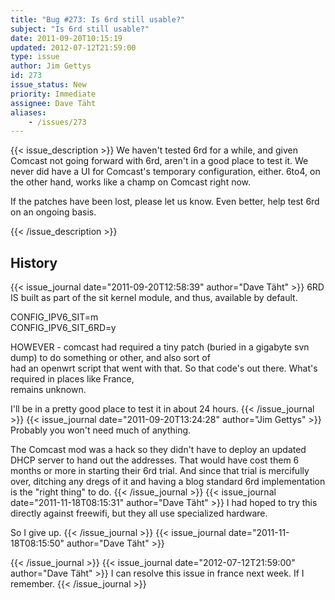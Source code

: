 ```yaml
---
title: "Bug #273: Is 6rd still usable?"
subject: "Is 6rd still usable?"
date: 2011-09-20T10:15:19
updated: 2012-07-12T21:59:00
type: issue
author: Jim Gettys
id: 273
issue_status: New
priority: Immediate
assignee: Dave Täht
aliases:
    - /issues/273
---
```


{{< issue_description >}}
We haven't tested 6rd for a while, and given Comcast not going forward
with 6rd, aren't in a good place to test it. We never did have a UI for
Comcast's temporary configuration, either. 6to4, on the other hand,
works like a champ on Comcast right now.

If the patches have been lost, please let us know. Even better, help
test 6rd on an ongoing basis.


{{< /issue_description >}}

## History
{{< issue_journal date="2011-09-20T12:58:39" author="Dave Täht" >}}
6RD IS built as part of the sit kernel module, and thus, available by
default.

CONFIG\_IPV6\_SIT=m\
CONFIG\_IPV6\_SIT\_6RD=y

HOWEVER - comcast had required a tiny patch (buried in a gigabyte svn
dump) to do something or other, and also sort of\
had an openwrt script that went with that. So that code's out there.
What's required in places like France,\
remains unknown.

I'll be in a pretty good place to test it in about 24 hours.
{{< /issue_journal >}}
{{< issue_journal date="2011-09-20T13:24:28" author="Jim Gettys" >}}
Probably you won't need much of anything.

The Comcast mod was a hack so they didn't have to deploy an updated DHCP
server to hand out the addresses. That would have cost them 6 months or
more in starting their 6rd trial. And since that trial is mercifully
over, ditching any dregs of it and having a blog standard 6rd
implementation is the "right thing" to do.
{{< /issue_journal >}}
{{< issue_journal date="2011-11-18T08:15:31" author="Dave Täht" >}}
I had hoped to try this directly against freewifi, but they all use
specialized hardware.

So I give up.
{{< /issue_journal >}}
{{< issue_journal date="2011-11-18T08:15:50" author="Dave Täht" >}}

{{< /issue_journal >}}
{{< issue_journal date="2012-07-12T21:59:00" author="Dave Täht" >}}
I can resolve this issue in france next week. If I remember.
{{< /issue_journal >}}

